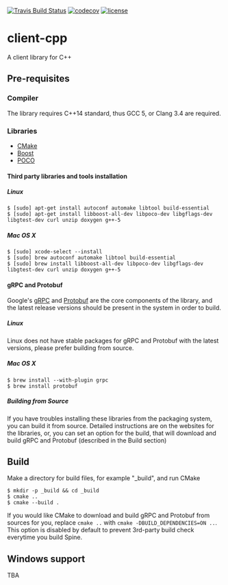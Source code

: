 [![Travis Build Status](https://travis-ci.org/SpineEventEngine/client-cpp.svg?branch=dependencies)](https://travis-ci.org/SpineEventEngine/client-cpp)
[![codecov](https://codecov.io/gh/SpineEventEngine/client-cpp/branch/dependencies/graph/badge.svg)](https://codecov.io/gh/SpineEventEngine/client-cpp)
[![license](https://img.shields.io/badge/license-Apache%20License%202.0-blue.svg?style=flat)](http://www.apache.org/licenses/LICENSE-2.0)

# client-cpp
A client library for C++

## Pre-requisites

### Compiler
The library requires C++14 standard, thus GCC 5, or Clang 3.4 are required.

### Libraries
* [CMake](https://cmake.org/)
* [Boost](http://www.boost.org/)
* [POCO](https://pocoproject.org/)

#### Third party libraries and tools installation
##### Linux
    $ [sudo] apt-get install autoconf automake libtool build-essential  
    $ [sudo] apt-get install libboost-all-dev libpoco-dev libgflags-dev libgtest-dev curl unzip doxygen g++-5

##### Mac OS X
    $ [sudo] xcode-select --install
    $ [sudo] brew autoconf automake libtool build-essential
    $ [sudo] brew install libboost-all-dev libpoco-dev libgflags-dev libgtest-dev curl unzip doxygen g++-5

#### gRPC and Protobuf
Google's [gRPC](https://www.grpc.io) and [Protobuf](https://developers.google.com/protocol-buffers/) 
are the core components of the library, and the latest release versions should be present in the system
in order to build.

##### Linux
Linux does not have stable packages for gRPC and Protobuf with the latest versions, please prefer building from source. 

##### Mac OS X
    $ brew install --with-plugin grpc
    $ brew install protobuf
##### Building from Source
If you have troubles installing these libraries from the packaging system, you can build it from source.
Detailed instructions are on the websites for the libraries, or, you can set an option for the build, 
that will download and build gRPC and Protobuf (described in the Build section)     

## Build

Make a directory for build files, for example "_build", and run CMake

    $ mkdir -p _build && cd _build
    $ cmake ..
    $ cmake --build .
    
If you would like CMake to download and build gRPC and Protobuf from sources for you, replace 
`cmake ..` with `cmake -DBUILD_DEPENDENCIES=ON ..`.
This option is disabled by default to prevent 3rd-party build check everytime you build Spine.  
    
## Windows support
TBA    

